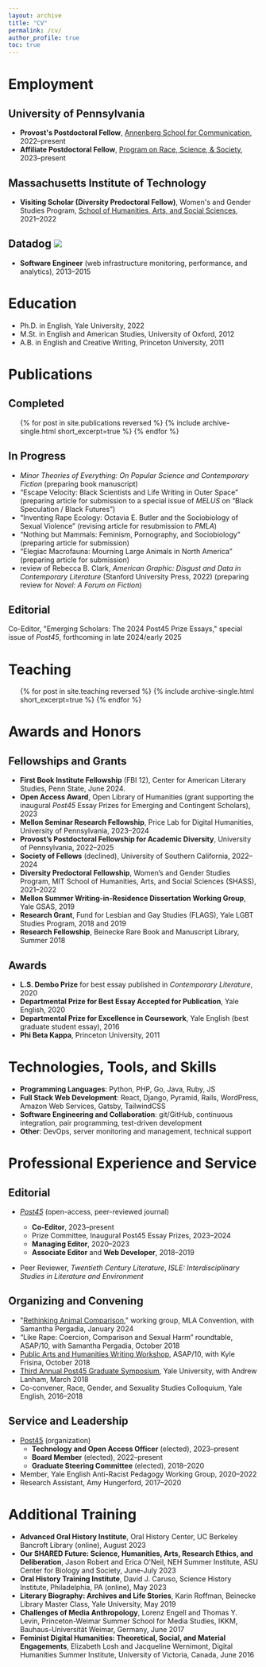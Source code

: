 ```yaml
---
layout: archive
title: "CV"
permalink: /cv/
author_profile: true
toc: true
---
```


<div class="cv" markdown="1">

Employment
======
## University of Pennsylvania
  - **Provost's Postdoctoral Fellow**, [Annenberg School for Communication](https://www.asc.upenn.edu/), 2022–present
  - **Affiliate Postdoctoral Fellow**, [Program on Race, Science, & Society](https://prss.sas.upenn.edu/), 2023–present

## Massachusetts Institute of Technology
  - **Visiting Scholar (Diversity Predoctoral Fellow)**, Women's and Gender Studies Program, [School of Humanities, Arts, and Social Sciences](https://shass.mit.edu/academics/graduate/diversity-predoc/fellows), 2021–2022

## Datadog <img class="icon" src="../assets/images/dd_icon_rgb.svg" />
  - **Software Engineer** (web infrastructure monitoring, performance, and analytics), 2013–2015

Education
======
* Ph.D. in English, Yale University, 2022
* M.St. in English and American Studies, University of Oxford, 2012
* A.B. in English and Creative Writing, Princeton University, 2011


Publications
======
## Completed

<div class="publication_list">
   <ul>{% for post in site.publications reversed %}
      {% include archive-single.html short_excerpt=true %}
    {% endfor %}</ul>
</div>

## In Progress

- _Minor Theories of Everything: On Popular Science and Contemporary Fiction_ (preparing book manuscript)
- “Escape Velocity: Black Scientists and Life Writing in Outer Space” (preparing article for submission to a special issue of _MELUS_ on “Black Speculation / Black Futures”)
- “Inventing Rape Ecology: Octavia E. Butler and the Sociobiology of Sexual Violence” (revising article for resubmission to _PMLA_)
- “Nothing but Mammals: Feminism, Pornography, and Sociobiology" (preparing article for submission)
- “Elegiac Macrofauna: Mourning Large Animals in North America” (preparing article for submission)
- review of Rebecca B. Clark, _American Graphic: Disgust and Data in Contemporary Literature_ (Stanford University Press, 2022) (preparing review for _Novel: A Forum on Fiction_)

## Editorial
Co-Editor, "Emerging Scholars: The 2024 Post45 Prize Essays," special issue of _Post45_, forthcoming in late 2024/early 2025

Teaching
======
<div class="teaching_list">
 <ul>{% for post in site.teaching reversed %}
    {% include archive-single.html short_excerpt=true %}
  {% endfor %}</ul>
</div>

Awards and Honors
=====
## Fellowships and Grants
- **First Book Institute Fellowship** (FBI 12), Center for American Literary Studies, Penn State, June 2024.
- **Open Access Award**, Open Library of Humanities (grant supporting the inaugural _Post45_ Essay Prizes for Emerging and Contingent Scholars), 2023
- **Mellon Seminar Research Fellowship**, Price Lab for Digital Humanities, University of Pennsylvania, 2023–2024
- **Provost’s Postdoctoral Fellowship for Academic Diversity**, University of Pennsylvania, 2022–2025
- **Society of Fellows** (declined), University of Southern California, 2022–2024
- **Diversity Predoctoral Fellowship**, Women’s and Gender Studies Program, MIT School of Humanities, Arts, and Social Sciences (SHASS), 2021–2022
- **Mellon Summer Writing-in-Residence Dissertation Working Group**, Yale GSAS, 2019
- **Research Grant**, Fund for Lesbian and Gay Studies (FLAGS), Yale LGBT Studies Program, 2018 and 2019
- **Research Fellowship**, Beinecke Rare Book and Manuscript Library, Summer 2018

## Awards
- **L.S. Dembo Prize** for best essay published in _Contemporary Literature_, 2020
- **Departmental Prize for Best Essay Accepted for Publication**, Yale English, 2020
- **Departmental Prize for Excellence in Coursework**, Yale English (best graduate student essay), 2016
- **Phi Beta Kappa**, Princeton University, 2011

Technologies, Tools, and Skills
======
- **Programming Languages**: Python, PHP, Go, Java, Ruby, JS
- **Full Stack Web Development**: React, Django, Pyramid, Rails, WordPress, Amazon Web Services, Gatsby, TailwindCSS
- **Software Engineering and Collaboration**: git/GitHub, continuous integration, pair programming, test-driven development
- **Other**: DevOps, server monitoring and management, technical support


Professional Experience and Service
======

## Editorial
- [_Post45_](https://post45.org">_Post45_) (open-access, peer-reviewed journal)
  - **Co-Editor**, 2023–present
  - Prize Committee, Inaugural Post45 Essay Prizes, 2023–2024
  - **Managing Editor**, 2020–2023
  - **Associate Editor** and **Web Developer**, 2018–2019

- Peer Reviewer, _Twentieth Century Literature_, _ISLE: Interdisciplinary Studies in Literature and Environment_

## Organizing and Convening
- "[Rethinking Animal Comparison](https://call-for-papers.sas.upenn.edu/cfp/2023/02/09/mla-2024-rethinking-animal-comparison)," working group, MLA Convention, with Samantha Pergadia, January 2024
- “Like Rape: Coercion, Comparison and Sexual Harm” roundtable, ASAP/10, with Samantha Pergadia, October 2018
- [Public Arts and Humanities Writing Workshop](https://call-for-papers.sas.upenn.edu/cfp/2018/08/21/asap10-public-humanities-writing-workshop), ASAP/10, with Kyle Frisina, October 2018
- [Third Annual Post45 Graduate Symposium](https://post45.org/conferences/), Yale University, with Andrew Lanham, March 2018
- Co-convener, Race, Gender, and Sexuality Studies Colloquium, Yale English, 2016–2018

## Service and Leadership
- [Post45](https://post45.org/about) (organization)
  - **Technology and Open Access Officer** (elected), 2023–present
  - **Board Member** (elected), 2022–present
  - **Graduate Steering Committee** (elected), 2018–2020
- Member, Yale English Anti-Racist Pedagogy Working Group, 2020–2022
- Research Assistant, Amy Hungerford, 2017–2020


Additional Training
======
- **Advanced Oral History Institute**, Oral History Center, UC Berkeley Bancroft Library (online), August 2023
- **Our SHARED Future: Science, Humanities, Arts, Research Ethics, and Deliberation**, Jason Robert and Erica O'Neil, NEH Summer Institute, ASU Center for Biology and Society, June-July 2023
- **Oral History Training Institute**, David J. Caruso, Science History Institute, Philadelphia, PA (online), May 2023
- **Literary Biography: Archives and Life Stories**, Karin Roffman, Beinecke Library Master Class, Yale University, May 2019
- **Challenges of Media Anthropology**, Lorenz Engell and Thomas Y. Levin, Princeton-Weimar Summer School for Media Studies, IKKM, Bauhaus-Universität Weimar, Germany, June 2017
- **Feminist Digital Humanities: Theoretical, Social, and Material Engagements**, Elizabeth Losh and Jacqueline Wernimont, Digital Humanities Summer Institute, University of Victoria, Canada, June 2016

</div>
